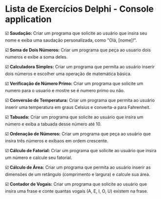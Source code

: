# Lista de Exercícios Delphi - Console application

 ☑️ **Saudação:** Criar um programa que solicite ao usuário que insira seu nome e exiba uma saudação personalizada, como "Olá, [nome]!".

 ☑️ **Soma de Dois Números:** Criar um programa que peça ao usuario dois numeros e exibe a soma deles.

 ☑️ **Calculadora Simples:** Criar um programa que permita ao usuário inserir dois números e escolher uma operação de matemática básica.

 ☑️ **Verificação de Número Primo:** Criar um programa que solicite um numero para o usuario e mostre se é numero primo ou não.

 ☑️ **Conversão de Temperatura:** Criar um programa que permita ao usuário inserir uma temperatura em graus Celsius e converta-a para Fahrenheit.

 ☑️ **Tabuada:** Criar um programa que solicite ao usuário que insira um número e exiba a tabuada desse número até 10.

 ☑️ **Ordenação de Números:** Criar um programa que peça ao usuário que insira três números e exibaos em ordem crescente.

 ☑️ **Cálculo de Fatorial:** Criar um programa que solicite ao usuário que insira um número e calcule seu fatorial.

 ☑️ **Cálculo de Área:** Criar um programa que permita ao usuário inserir as dimensões de um retângulo (comprimento e largura) e calcule sua área.

 ☑️ **Contador de Vogais:** Criar um programa que solicite ao usuário que insira uma frase e conte quantas vogais (A, E, I, O, U) existem na frase.
